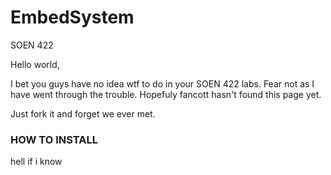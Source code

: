 # EmbedSystem
SOEN 422

Hello world,

I bet you guys have no idea wtf to do in your SOEN 422 labs. 
Fear not as I have went through the trouble. Hopefuly fancott hasn't found this page yet. 

Just fork it and forget we ever met.

### HOW TO INSTALL
hell if i know
